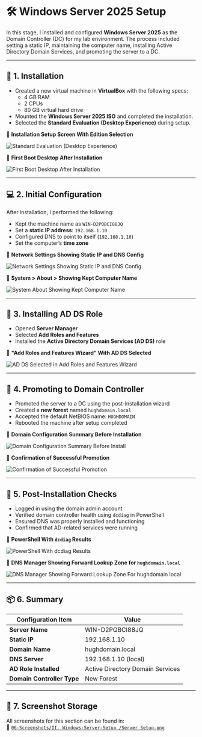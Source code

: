# 🛠️ Windows Server 2025 Setup

In this stage, I installed and configured **Windows Server 2025** as the Domain Controller (DC) for my lab environment. The process included setting a static IP, maintaining the computer name, installing Active Directory Domain Services, and promoting the server to a DC.

---

## 💾 1. Installation

- Created a new virtual machine in **VirtualBox** with the following specs:
  - 4 GB RAM
  - 2 CPUs
  - 80 GB virtual hard drive
- Mounted the **Windows Server 2025 ISO** and completed the installation.
- Selected the **Standard Evaluation (Desktop Experience)** during setup.

📸 **Installation Setup Screen With Edition Selection**

![Standard Evaluation (Desktop Experience)](https://github.com/user-attachments/assets/8265f6c7-e9c3-4134-9d0a-a82567a38632)

📸 **First Boot Desktop After Installation**

![First Boot Desktop After Installation](https://github.com/user-attachments/assets/619605d5-750f-4948-bda0-6d491d057bda)

---

## 💻 2. Initial Configuration

After installation, I performed the following:

- Kept the machine name as `WIN-D2PQBCI88JQ`
- Set a **static IP address**: `192.168.1.10`
- Configured DNS to point to itself (`192.168.1.10`)
- Set the computer’s **time zone**

📸 **Network Settings Showing Static IP and DNS Config**

![Network Settings Showing Static IP and DNS Config](https://github.com/user-attachments/assets/d0170b00-31ab-48cc-96e8-5b63ab36ee17)

📸 **System > About > Showing Kept Computer Name**

![System About Showing Kept Computer Name](https://github.com/user-attachments/assets/7dc12389-7af9-486c-b9e7-b5dbfd4d7e76)

---

## 🧱 3. Installing AD DS Role

- Opened **Server Manager**
- Selected **Add Roles and Features**
- Installed the **Active Directory Domain Services (AD DS)** role

📸 **"Add Roles and Features Wizard" With AD DS Selected**

![AD DS Selected in Add Roles and Features Wizard](https://github.com/user-attachments/assets/47187941-9d17-46ee-933d-238c215d06c7)

---

## 🏰 4. Promoting to Domain Controller

- Promoted the server to a DC using the post-installation wizard
- Created a **new forest** named `hughdomain.local`
- Accepted the default NetBIOS name: `HUGHDOMAIN`
- Rebooted the machine after setup completed

📸 **Domain Configuration Summary Before Installation**

![Domain Configuration Summary Before Install](https://github.com/user-attachments/assets/280e0fbd-432e-4979-afb1-5de5f3a742b1)

📸 **Confirmation of Successful Promotion**

![Confirmation of Successful Promotion](https://github.com/user-attachments/assets/aa3b0eab-428d-4f7b-9336-bc6e325cb2f9)

---

## 🧪 5. Post-Installation Checks

- Logged in using the domain admin account
- Verified domain controller health using `dcdiag` in PowerShell
- Ensured DNS was properly installed and functioning
- Confirmed that AD-related services were running

📸 **PowerShell With `dcdiag` Results**

![PowerShell With dcdiag Results](https://github.com/user-attachments/assets/049a9c06-d3ad-4762-8825-cfa5d0d66d93)

📸 **DNS Manager Showing Forward Lookup Zone for `hughdomain.local`**
  
![DNS Manager Showing Forward Lookup Zone For hughdomain local](https://github.com/user-attachments/assets/8aecd964-c65b-4048-ac74-0d2ac5bfe54a)

---

## 📦 6. Summary

| Configuration Item         | Value                            |
|----------------------------|----------------------------------|
| **Server Name**            | WIN-D2PQBCI88JQ                  |
| **Static IP**              | 192.168.1.10                     |
| **Domain Name**            | hughdomain.local                 |
| **DNS Server**             | 192.168.1.10 (local)             |
| **AD Role Installed**      | Active Directory Domain Services |
| **Domain Controller Type** | New Forest                       |

---

## 📁 7. Screenshot Storage

All screenshots for this section can be found in:  
📂 [`06-Screenshots/II. Windows-Server-Setup
/Server Setup.png`](https://github.com/Hugh-Kumbi/Hugh-Kumbi-Active-Directory-Lab/blob/main/06-Screenshots/II.%20Windows-Server-Setup/README.md)  

